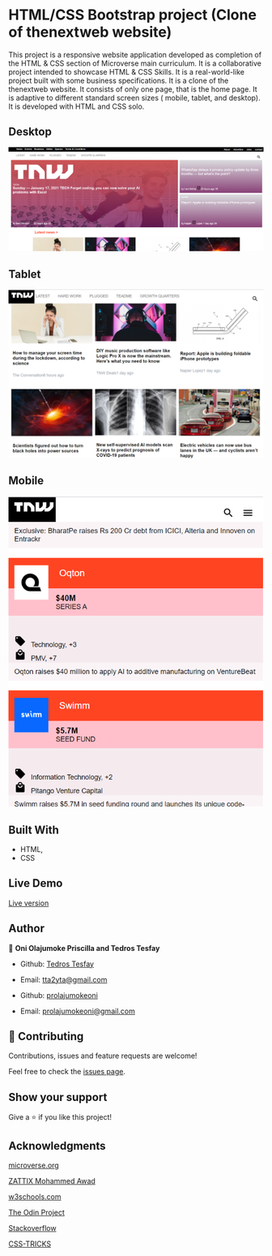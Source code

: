 
# HTML/CSS Bootstrap project (Clone of thenextweb website)

This project is a responsive website application developed as completion of the HTML & CSS section of Microverse main curriculum. It is a collaborative project intended to showcase HTML & CSS Skills. It is a real-world-like project built with some business specifications. It is a clone of the thenextweb website. It consists of only one page, that is the home page. It is adaptive to different standard screen sizes ( mobile, tablet, and desktop). It is developed with HTML and CSS solo.

## Desktop

![screenshot](./img/readme-img1.png)

## Tablet

![screenshot](./img/readme-img2.png)

## Mobile

![screenshot](./img/readme-img3.png)

## Built With

- HTML,
- CSS

## Live Demo

<a href="https://rawcdn.githack.com/prolajumokeoni/The-Next-Web/9d56f4ded445fa451a1ce60a064939def16ca662/index.html">Live version</a>

## Author

👤 **Oni Olajumoke Priscilla and Tedros Tesfay**

- Github: [Tedros Tesfay](https://github.com/tta2yta)
- Email: tta2yta@gmail.com

- Github: [prolajumokeoni](https://github.com/prolajumokeoni)
- Email: prolajumokeoni@gmail.com

## 🤝 Contributing

Contributions, issues and feature requests are welcome!

Feel free to check the <a href="https://github.com/prolajumokeoni/The-Next-Web/issues/1#issue-795117627" target="_blank">issues page</a>.

## Show your support

Give a ⭐️ if you like this project!

## Acknowledgments
[microverse.org](https://www.microverse.org/)

[ZATTIX Mohammed Awad](https://www.behance.nehttps://www.microverse.org/t/gallery/24796463/ZATTIX)

[w3schools.com](https://www.w3schools.com/)

[The Odin Project](www.theodinproject.com)

[Stackoverflow](https://www.stackoverflow.com/)

[CSS-TRICKS](https://css-tricks.com/)

